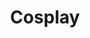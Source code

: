 ---
title: Cosplay
description: Adventures in applied nerditude
image:

# Badge style
style:
    background: "#4B0082"
    color: "#fff"
---